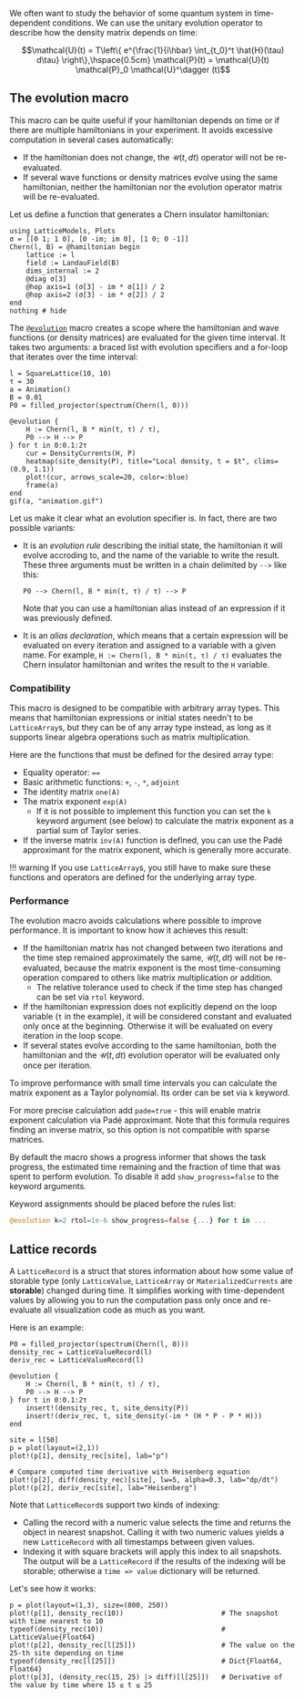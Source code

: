 We often  want to study the behavior of some quantum system in time-dependent conditions. We can use the unitary evolution operator to describe how the density matrix depends on time:

$$\mathcal{U}(t) = T\left\{ e^{\frac{1}{i\hbar} \int_{t_0}^t \hat{H}(\tau) d\tau} \right\},\hspace{0.5cm}
\mathcal{P}(t) = \mathcal{U}(t) \mathcal{P}_0 \mathcal{U}^\dagger (t)$$

## The evolution macro

This macro can be quite useful if your hamiltonian depends on time or if there are multiple hamiltonians in your experiment.
It avoids excessive computation in several cases automatically:
- If the hamiltonian does not change, the $\mathcal{U}(t, dt)$ operator will not be re-evaluated.
- If several wave functions or density matrices evolve using the same hamiltonian, neither the hamiltonian nor the evolution operator matrix will be re-evaluated.

Let us define a function that generates a Chern insulator hamiltonian:

```@example env
using LatticeModels, Plots
σ = [[0 1; 1 0], [0 -im; im 0], [1 0; 0 -1]]
Chern(l, B) = @hamiltonian begin
    lattice := l
    field := LandauField(B)
    dims_internal := 2
    @diag σ[3]
    @hop axis=1 (σ[3] - im * σ[1]) / 2
    @hop axis=2 (σ[3] - im * σ[2]) / 2
end
nothing # hide
```

The [`@evolution`](@ref) macro creates a scope where the hamiltonian and wave functions (or density matrices) are evaluated for the given time interval. 
It takes two arguments: a braced list with evolution specifiers and a for-loop that iterates over the time interval:

```@example env
l = SquareLattice(10, 10)
τ = 30
a = Animation()
B = 0.01
P0 = filled_projector(spectrum(Chern(l, 0)))

@evolution {
    H := Chern(l, B * min(t, τ) / τ),
    P0 --> H --> P
} for t in 0:0.1:2τ
    cur = DensityCurrents(H, P)
    heatmap(site_density(P), title="Local density, t = $t", clims=(0.9, 1.1))
    plot!(cur, arrows_scale=20, color=:blue)
    frame(a)
end
gif(a, "animation.gif")
```

Let us make it clear what an evolution specifier is. In fact, there are two possible variants:

- It is an *evolution rule* describing the initial state, the hamiltonian it will evolve accroding to, and the name of the variable to write the result. These three arguments must be written in a chain delimited by `-->` like this: 
  
  `P0 --> Chern(l, B * min(t, τ) / τ) --> P`

  Note that you can use a hamiltonian alias instead of an expression if it was previously defined.
- It is an *alias declaration*, which means that a certain expression will be evaluated on every iteration and assigned to a variable with a given name. For example, `H := Chern(l, B * min(t, τ) / τ)` evaluates the Chern insulator hamiltonian and writes the result to the `H` variable.

### Compatibility

This macro is designed to be compatible with arbitrary array types. This means that hamiltonian expressions or initial states needn't to be `LatticeArray`s, but they can be of any array type instead, as long as it supports linear algebra operations such as matrix multiplication.

Here are the functions that must be defined for the desired array type:

- Equality operator: `==`
- Basic arithmetic functions: `+`, `-`, `*`, `adjoint`
- The identity matrix `one(A)`
- The matrix exponent `exp(A)`
    - If it is not possible to implement this function you can set the `k` keyword argument (see below) to calculate the matrix exponent as a partial sum of Taylor series.
- If the inverse matrix `inv(A)` function is defined, you can use the Padé approximant for the matrix exponent, which is generally more accurate.

!!! warning
    If you use `LatticeArray`s, you still have to make sure these functions and operators are defined for the underlying array type.

### Performance

The evolution macro avoids calculations where possible to improve performance. It is important to know how it achieves this result:

- If the hamiltonian matrix has not changed between two iterations and the time step remained approximately the same, $\mathcal{U}(t, dt)$ will not be re-evaluated, because the matrix exponent is the most time-consuming operation compared to others like matrix multiplication or addition.
  - The relative tolerance used to check if the time step has changed can be set via `rtol` keyword.
- If the hamiltonian expression does not explicitly depend on the loop variable (`t` in the example), it will be considered constant and evaluated only once at the beginning. Otherwise it will be evaluated on every iteration in the loop scope.
- If several states evolve according to the same hamiltonian, both the hamiltonian and the $\mathcal{U}(t, dt)$ evolution operator will be evaluated only once per iteration.

To improve performance with small time intervals you can calculate the matrix exponent as a Taylor polynomial. Its order can be set via `k` keyword.

For more precise calculation add `pade=true` - this will enable matrix exponent calculation via Padé approximant. Note that this formula requires finding an inverse matrix, so this option is not compatible with sparse matrices.

By default the macro shows a progress informer that shows the task progress, the estimated time remaining and the fraction of time that
was spent to perform evolution. To disable it add `show_progress=false` to the keyword arguments.

Keyword assignments should be placed before the rules list:

```julia
@evolution k=2 rtol=1e-6 show_progress=false {...} for t in ...
```

## Lattice records

A `LatticeRecord` is a struct that stores information about how some value of storable type (only `LatticeValue`, `LatticeArray` or `MaterializedCurrents` are **storable**) changed during time. It simplifies working with time-dependent values by allowing you to run the computation pass only once and re-evaluate all visualization code as much as you want.

Here is an example:

```@example env
P0 = filled_projector(spectrum(Chern(l, 0)))
density_rec = LatticeValueRecord(l)
deriv_rec = LatticeValueRecord(l)

@evolution {
    H := Chern(l, B * min(t, τ) / τ),
    P0 --> H --> P
} for t in 0:0.1:2τ
    insert!(density_rec, t, site_density(P))
    insert!(deriv_rec, t, site_density(-im * (H * P - P * H)))
end

site = l[50]
p = plot(layout=(2,1))
plot!(p[1], density_rec[site], lab="p")

# Compare computed time derivative with Heisenberg equation
plot!(p[2], diff(density_rec)[site], lw=5, alpha=0.3, lab="dp/dt")
plot!(p[2], deriv_rec[site], lab="Heisenberg") 
```

Note that `LatticeRecord`s support two kinds of indexing:

- Calling the record with a numeric value selects the time and returns the object in nearest snapshot. 
  Calling it with two numeric values yields a new `LatticeRecord` with all timestamps between given values.
- Indexing it with square brackets will apply this index to all snapshots. The output will be a `LatticeRecord` if the results of the indexing will be storable; otherwise a `time => value` dictionary will be returned.

Let's see how it works:

```@example env
p = plot(layout=(1,3), size=(800, 250))
plot!(p[1], density_rec(10))                        # The snapshot with time nearest to 10
typeof(density_rec(10))                             # LatticeValue{Float64}
plot!(p[2], density_rec[l[25]])                     # The value on the 25-th site depending on time 
typeof(density_rec[l[25]])                          # Dict{Float64, Float64}
plot!(p[3], (density_rec(15, 25) |> diff)[l[25]])   # Derivative of the value by time where 15 ≤ t ≤ 25
```